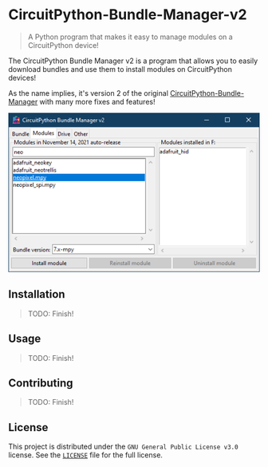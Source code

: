 # CircuitPython-Bundle-Manager-v2
> A Python program that makes it easy to manage modules on a CircuitPython 
> device!

The CircuitPython Bundle Manager v2 is a program that allows you to easily 
download bundles and use them to install modules on CircuitPython devices!

As the name implies, it's version 2 of the original 
[CircuitPython-Bundle-Manager](https://github.com/UnsignedArduino/CircuitPython-Bundle-Manager)
with many more fixes and features!

![A picture of the CircuitPython Bundle Manager's Modules tab open](assets/images/1.png)

## Installation

> TODO: Finish!

## Usage

> TODO: Finish!

## Contributing

> TODO: Finish!

## License

This project is distributed under the `GNU General Public License v3.0` 
license. See the [`LICENSE`](LICENSE) file for the full license. 
